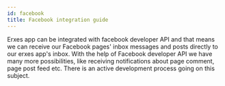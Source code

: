 ```yaml
---
id: facebook
title: Facebook integration guide
---
```


Erxes app can be integrated with facebook developer API and that means we can receive our Facebook pages' inbox messages and posts directly to our erxes app's inbox. With the help of Facebook developer API we have many more possibilities, like receiving notifications about page comment, page post feed etc. There is an active development process going on this subject.

<!-- #### Requirements:

- Working sub domain with SSL pointing to your erxes-api server.
- [Create a Facebook App](https://developers.facebook.com/docs/apps/)
- [Create a Facebook Page](https://www.facebook.com/pages/creation/)

**Configuration:**

- Go to Erxes Settings => System config => Integrations config => Facebook.

```
FACEBOOK_APP_ID="your faceboook application's app id"
FACEBOOK_APP_SECRET="your faceboook application's secret key"
FACEBOOK_VERIFY_TOKEN="insert facebook application verify token"

``` -->